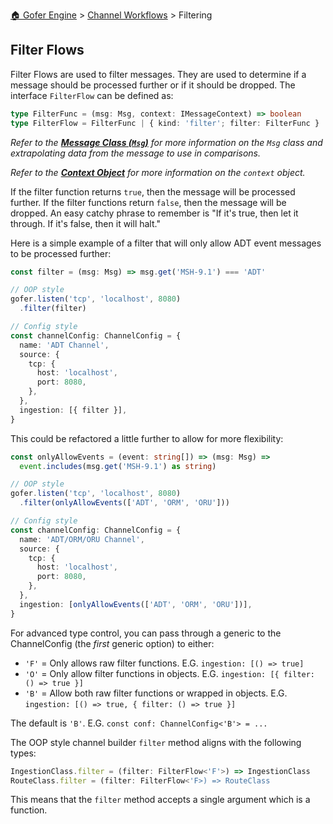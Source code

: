 [🏠 Gofer Engine](https://gofer-engine.github.io/) > [Channel Workflows](./index.md) > Filtering

## Filter Flows

Filter Flows are used to filter messages. They are used to determine if a message should be processed further or if it should be dropped. The interface `FilterFlow` can be defined as:

```typescript
type FilterFunc = (msg: Msg, context: IMessageContext) => boolean
type FilterFlow = FilterFunc | { kind: 'filter'; filter: FilterFunc }
```

_Refer to the **[Message Class (`Msg`)](../msg-class/index.md)** for more information on the `Msg` class and extrapolating data from the message to use in comparisons._

_Refer to the **[Context Object](./context-object.md)** for more information on the `context` object._

If the filter function returns `true`, then the message will be processed further. If the filter functions return `false`, then the message will be dropped. An easy catchy phrase to remember is "If it's true, then let it through. If it's false, then it will halt."

Here is a simple example of a filter that will only allow ADT event messages to be processed further:

```typescript
const filter = (msg: Msg) => msg.get('MSH-9.1') === 'ADT'

// OOP style
gofer.listen('tcp', 'localhost', 8080)
  .filter(filter)

// Config style
const channelConfig: ChannelConfig = {
  name: 'ADT Channel',
  source: {
    tcp: {
      host: 'localhost',
      port: 8080,
    },
  },
  ingestion: [{ filter }],
}
```

This could be refactored a little further to allow for more flexibility:

```typescript
const onlyAllowEvents = (event: string[]) => (msg: Msg) =>
  event.includes(msg.get('MSH-9.1') as string)

// OOP style
gofer.listen('tcp', 'localhost', 8080)
  .filter(onlyAllowEvents(['ADT', 'ORM', 'ORU']))

// Config style
const channelConfig: ChannelConfig = {
  name: 'ADT/ORM/ORU Channel',
  source: {
    tcp: {
      host: 'localhost',
      port: 8080,
    },
  },
  ingestion: [onlyAllowEvents(['ADT', 'ORM', 'ORU'])],
}
```

For advanced type control, you can pass through a generic to the ChannelConfig (the _first_ generic option) to either:

- `'F'` = Only allows raw filter functions. E.G. `ingestion: [() => true]`
- `'O'` = Only allow filter functions in objects. E.G. `ingestion: [{ filter: () => true }]`
- `'B'` = Allow both raw filter functions or wrapped in objects. E.G. `ingestion: [() => true, { filter: () => true }]`

The default is `'B'`. E.G. `const conf: ChannelConfig<'B'> = ...`

The OOP style channel builder `filter` method aligns with the following types:

```ts
IngestionClass.filter = (filter: FilterFlow<'F'>) => IngestionClass
RouteClass.filter = (filter: FilterFlow<'F>) => RouteClass
```

This means that the `filter` method accepts a single argument which is a function.
